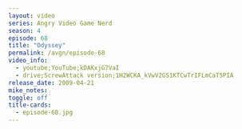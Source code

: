 ```yaml
---
layout: video
series: Angry Video Game Nerd
season: 4
episode: 68
title: "Odyssey"
permalink: /avgn/episode-68
video_info:
  - youtube;YouTube;kDAKxjG7VaI
  - drive;ScrewAttack version;1H2WCKA_kVwV2GS1KTCwTrIFLmCaT5PIA
release_date: 2009-04-21
mike_notes:
toggle: off
title-cards:
  - episode-68.jpg
---
```

